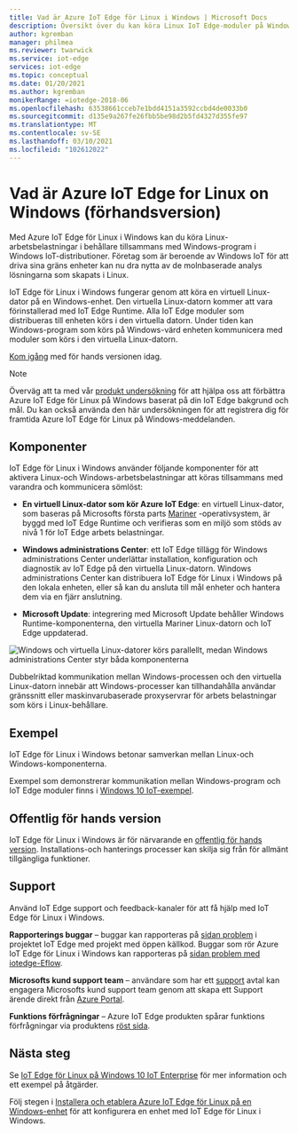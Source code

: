 ```yaml
---
title: Vad är Azure IoT Edge för Linux i Windows | Microsoft Docs
description: Översikt över du kan köra Linux IoT Edge-moduler på Windows 10-enheter
author: kgremban
manager: philmea
ms.reviewer: twarwick
ms.service: iot-edge
services: iot-edge
ms.topic: conceptual
ms.date: 01/20/2021
ms.author: kgremban
monikerRange: =iotedge-2018-06
ms.openlocfilehash: 63538661cceb7e1bdd4151a3592ccbd4de0033b0
ms.sourcegitcommit: d135e9a267fe26fbb5be98d2b5fd4327d355fe97
ms.translationtype: MT
ms.contentlocale: sv-SE
ms.lasthandoff: 03/10/2021
ms.locfileid: "102612022"
---
```

# <a name="what-is-azure-iot-edge-for-linux-on-windows-preview"></a>Vad är Azure IoT Edge for Linux on Windows (förhandsversion)

Med Azure IoT Edge för Linux i Windows kan du köra Linux-arbetsbelastningar i behållare tillsammans med Windows-program i Windows IoT-distributioner. Företag som är beroende av Windows IoT för att driva sina gräns enheter kan nu dra nytta av de molnbaserade analys lösningarna som skapats i Linux.

IoT Edge för Linux i Windows fungerar genom att köra en virtuell Linux-dator på en Windows-enhet. Den virtuella Linux-datorn kommer att vara förinstallerad med IoT Edge Runtime. Alla IoT Edge moduler som distribueras till enheten körs i den virtuella datorn. Under tiden kan Windows-program som körs på Windows-värd enheten kommunicera med moduler som körs i den virtuella Linux-datorn.

[Kom igång](how-to-install-iot-edge-on-windows.md) med för hands versionen idag.

>[!NOTE]
>Överväg att ta med vår [produkt undersökning](https://aka.ms/AzEFLOW-Registration) för att hjälpa oss att förbättra Azure IoT Edge för Linux på Windows baserat på din IoT Edge bakgrund och mål. Du kan också använda den här undersökningen för att registrera dig för framtida Azure IoT Edge för Linux på Windows-meddelanden.

## <a name="components"></a>Komponenter

IoT Edge för Linux i Windows använder följande komponenter för att aktivera Linux-och Windows-arbetsbelastningar att köras tillsammans med varandra och kommunicera sömlöst:

* **En virtuell Linux-dator som kör Azure IoT Edge**: en virtuell Linux-dator, som baseras på Microsofts första parts [Mariner](https://github.com/microsoft/CBL-Mariner) -operativsystem, är byggd med IoT Edge Runtime och verifieras som en miljö som stöds av nivå 1 för IoT Edge arbets belastningar.

* **Windows administrations Center**: ett IoT Edge tillägg för Windows administrations Center underlättar installation, konfiguration och diagnostik av IoT Edge på den virtuella Linux-datorn. Windows administrations Center kan distribuera IoT Edge för Linux i Windows på den lokala enheten, eller så kan du ansluta till mål enheter och hantera dem via en fjärr anslutning.

* **Microsoft Update**: integrering med Microsoft Update behåller Windows Runtime-komponenterna, den virtuella Mariner Linux-datorn och IoT Edge uppdaterad.

![Windows och virtuella Linux-datorer körs parallellt, medan Windows administrations Center styr båda komponenterna](./media/iot-edge-for-linux-on-windows/architecture-and-communication.png)

Dubbelriktad kommunikation mellan Windows-processen och den virtuella Linux-datorn innebär att Windows-processer kan tillhandahålla användar gränssnitt eller maskinvarubaserade proxyservrar för arbets belastningar som körs i Linux-behållare.

## <a name="samples"></a>Exempel

IoT Edge för Linux i Windows betonar samverkan mellan Linux-och Windows-komponenterna.

Exempel som demonstrerar kommunikation mellan Windows-program och IoT Edge moduler finns i [Windows 10 IoT-exempel](https://github.com/microsoft/Windows-IoT-Samples).

## <a name="public-preview"></a>Offentlig för hands version

IoT Edge för Linux i Windows är för närvarande en [offentlig för hands version](https://azure.microsoft.com/support/legal/preview-supplemental-terms/). Installations-och hanterings processer kan skilja sig från för allmänt tillgängliga funktioner.

## <a name="support"></a>Support

Använd IoT Edge support och feedback-kanaler för att få hjälp med IoT Edge för Linux i Windows.

**Rapporterings buggar** – buggar kan rapporteras på [sidan problem](https://github.com/azure/iotedge/issues) i projektet IoT Edge med projekt med öppen källkod. Buggar som rör Azure IoT Edge för Linux i Windows kan rapporteras på [sidan problem med iotedge-Eflow](https://github.com/azure/iotedge-eflow/issues).

**Microsofts kund support team** – användare som har ett [support](https://azure.microsoft.com/support/plans/) avtal kan engagera Microsofts kund support team genom att skapa ett Support ärende direkt från [Azure Portal](https://ms.portal.azure.com/signin/index/?feature.settingsportalinstance=mpac).

**Funktions förfrågningar** – Azure IoT Edge produkten spårar funktions förfrågningar via produktens [röst sida](https://feedback.azure.com/forums/907045-azure-iot-edge).

## <a name="next-steps"></a>Nästa steg

Se [IoT Edge för Linux på Windows 10 IoT Enterprise](https://aka.ms/EFLOWPPC9) för mer information och ett exempel på åtgärder.

Följ stegen i [Installera och etablera Azure IoT Edge för Linux på en Windows-enhet](how-to-install-iot-edge-on-windows.md) för att konfigurera en enhet med IoT Edge för Linux i Windows.

